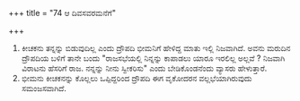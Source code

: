 +++
title = "74 ಆ ದಿವಸವರಮನೆಗೆ"

+++
1. ಕೀಚಕನು ತನ್ನನ್ನು ಬಿಡುವುದಿಲ್ಲ ಎಂದು ದ್ರೌಪದಿ ಭೀಮನಿಗೆ ಹೇಳಿದ್ದ ಮಾತು ಇಲ್ಲಿ ನಿಜವಾಗಿದೆ. ಅವನು ಮರುದಿನ ದ್ರೌಪದಿಯ ಬಳಿಗೆ ತಾನೇ ಬಂದು "ರಾಜಸಭೆಯಲ್ಲಿ ನಿನ್ನನ್ನು ಕಾಪಾಡಲು ಯಾರೂ ಇರಲಿಲ್ಲ ಅಲ್ಲವೆ ? ನಿಜವಾಗಿ ವಿರಾಟನು ಹೆಸರಿಗೆ ರಾಜ. ನನ್ನನ್ನು ನೀನು ಸ್ವೀಕರಿಸು" ಎಂದು ಬೇಡಿಕೊಂಡನೆಂದು ವ್ಯಾಸರು ಹೇಳುತ್ತಾರೆ.    
2. ಭೀಮನು ಕೀಚಕನನ್ನು ಕೊಲ್ಲಲು ಒಪ್ಪಿದ್ದರಿಂದ ದ್ರೌಪದಿ ಈಗ ವೃಕೋದರನ ವಲ್ಲಭೆಯಾಗಿರುವುದು ಸಮಂಜಸವಾಗಿದೆ.
